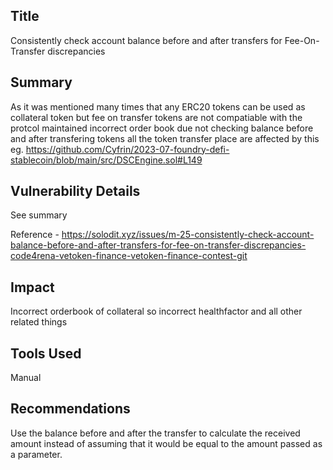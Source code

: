 ## Title

Consistently check account balance before and after transfers for Fee-On-Transfer discrepancies

## Summary

As it was mentioned many times that any ERC20 tokens can be used as collateral token but fee on transfer tokens are not compatiable with the protcol maintained incorrect order book due not checking balance before and after transfering tokens
all the token transfer place are affected by this 
eg. https://github.com/Cyfrin/2023-07-foundry-defi-stablecoin/blob/main/src/DSCEngine.sol#L149
## Vulnerability Details

See summary

Reference - https://solodit.xyz/issues/m-25-consistently-check-account-balance-before-and-after-transfers-for-fee-on-transfer-discrepancies-code4rena-vetoken-finance-vetoken-finance-contest-git

## Impact

Incorrect orderbook of collateral so incorrect healthfactor and all other related things

## Tools Used

Manual

## Recommendations

Use the balance before and after the transfer to calculate the received amount instead of assuming that it would be equal to the amount passed as a parameter.
